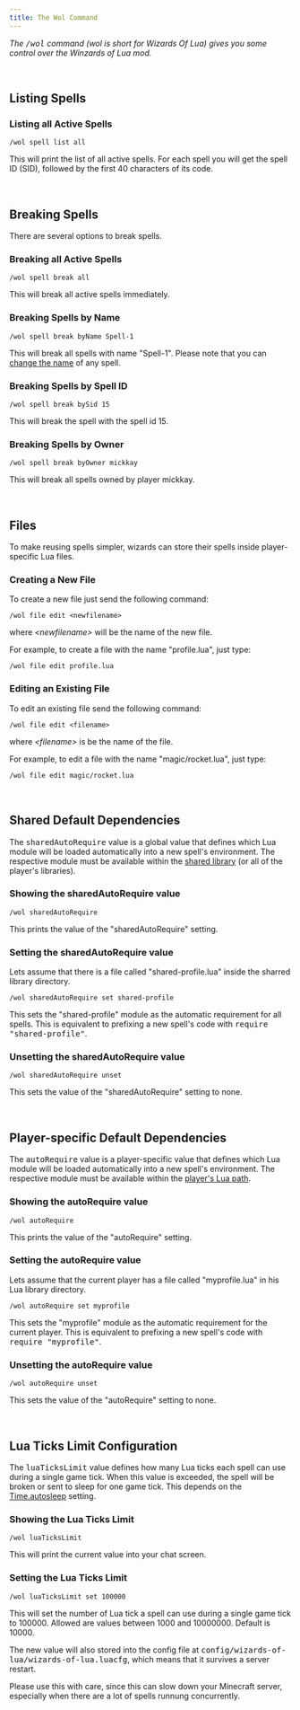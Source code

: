 ```yaml
---
title: The Wol Command
---
```

*The <tt>/wol</tt> command (wol is short for Wizards Of Lua) gives you some
control over the Winzards of Lua mod.*

<br/>

## Listing Spells
### Listing all Active Spells

```
/wol spell list all
```
This will print the list of all active spells.
For each spell you will get the spell ID (SID), followed by the first 40 characters of its code.

<br/>

## Breaking Spells
There are several options to break spells.

### Breaking all Active Spells

```
/wol spell break all
```
This will break all active spells immediately.

### Breaking Spells by Name

```
/wol spell break byName Spell-1
```
This will break all spells with name "Spell-1".
Please note that you can [change the name](/modules/Spell/#name) of any spell.

### Breaking Spells by Spell ID

```
/wol spell break bySid 15
```
This will break the spell with the spell id 15.

### Breaking Spells by Owner

```
/wol spell break byOwner mickkay
```
This will break all spells owned by player mickkay.

<br/>

<a name="Files" style="position:relative; top:-70px; display:block;"></a>
## Files
To make reusing spells simpler, wizards can store their spells inside player-specific Lua files.

### Creating a New File
To create a new file just send the following command:
```
/wol file edit <newfilename>
```
where *&lt;newfilename&gt;* will be the name of the new file.

For example, to create a file with the name "profile.lua", just type:
```
/wol file edit profile.lua
```

### Editing an Existing File
To edit an existing file send the following command:
```
/wol file edit <filename>
```
where *&lt;filename&gt;* is be the name of the file.

For example, to edit a file with the name "magic/rocket.lua", just type:
```
/wol file edit magic/rocket.lua
```


<br/>

<a name="Shared-Default-Dependencies" style="position:relative; top:-70px; display:block;"></a>
## Shared Default Dependencies
The <tt>sharedAutoRequire</tt> value is a global value that defines which Lua module will be loaded
automatically into a new spell's environment.
The respective module must be available within the [shared library](/configuration-file.html) (or all
of the player's libraries).

### Showing the sharedAutoRequire value
```
/wol sharedAutoRequire
```
This prints the value of the "sharedAutoRequire" setting.

### Setting the sharedAutoRequire value
Lets assume that there is a file called "shared-profile.lua" inside the
sharred library directory.
```
/wol sharedAutoRequire set shared-profile
```
This sets the "shared-profile" module as the automatic requirement for all spells.
This is equivalent to prefixing a new spell's code with <tt>require "shared-profile"</tt>.

### Unsetting the sharedAutoRequire value
```
/wol sharedAutoRequire unset
```
This sets the value of the "sharedAutoRequire" setting to none.

<br/>

<a name="Default-Dependencies" style="position:relative; top:-70px; display:block;"></a>
## Player-specific Default Dependencies
The <tt>autoRequire</tt> value is a player-specific value that defines which Lua module will be loaded
automatically into a new spell's environment.
The respective module must be available within the [player's Lua path](/configuration-file.html).

### Showing the autoRequire value
```
/wol autoRequire
```
This prints the value of the "autoRequire" setting.

### Setting the autoRequire value
Lets assume that the current player has a file called "myprofile.lua" in his
Lua library directory.
```
/wol autoRequire set myprofile
```
This sets the "myprofile" module as the automatic requirement for the current player.
This is equivalent to prefixing a new spell's code with <tt>require "myprofile"</tt>.

### Unsetting the autoRequire value
```
/wol autoRequire unset
```
This sets the value of the "autoRequire" setting to none.

<br/>

<a name="Lua-Ticks-Limit" style="position:relative; top:-70px; display:block;"></a>
## Lua Ticks Limit Configuration
The <tt>luaTicksLimit</tt> value defines how many Lua ticks each spell can use during
a single game tick. When this value is exceeded, the spell will be broken or
sent to sleep for one game tick. This depends on the [Time.autosleep](/modules/Time/#autosleep) setting.

### Showing the Lua Ticks Limit
```
/wol luaTicksLimit
```
This will print the current value into your chat screen.

### Setting the Lua Ticks Limit
```
/wol luaTicksLimit set 100000
```
This will set the number of Lua tick a spell can use during a single game tick to 100000.
Allowed are values between 1000 and 10000000.
Default is 10000.

The new value will also stored into the config file at <tt>config/wizards-of-lua/wizards-of-lua.luacfg</tt>, which means that it survives a server restart.

Please use this with care, since this can slow down your Minecraft server, especially
when there are a lot of spells runnung concurrently.
